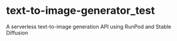 # text-to-image-generator_test
A serverless text-to-image generation API using RunPod and Stable Diffusion
